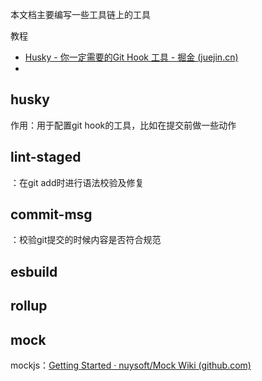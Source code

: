 本文档主要编写一些工具链上的工具

教程

- [Husky - 你一定需要的Git Hook 工具 - 掘金 (juejin.cn)](https://juejin.cn/post/7282744150843047991?searchId=2024052412252868F089D11B8DEA97C323#heading-4)
- 



## husky

作用：用于配置git hook的工具，比如在提交前做一些动作



## lint-staged

：在git add时进行语法校验及修复



## commit-msg

：校验git提交的时候内容是否符合规范



## esbuild



## rollup



## mock

mockjs：[Getting Started · nuysoft/Mock Wiki (github.com)](https://github.com/nuysoft/Mock/wiki/Getting-Started)

